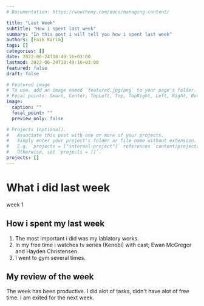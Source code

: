 ```yaml
---
# Documentation: https://wowchemy.com/docs/managing-content/

title: "Last Week"
subtitle: "How i spent last week"
summary: "In this post i will tell you how i spent last week"
authors: [Faik Karim]
tags: []
categories: []
date: 2022-06-24T18:49:16+03:00
lastmod: 2022-06-24T18:49:16+03:00
featured: false
draft: false

# Featured image
# To use, add an image named `featured.jpg/png` to your page's folder.
# Focal points: Smart, Center, TopLeft, Top, TopRight, Left, Right, BottomLeft, Bottom, BottomRight.
image:
  caption: ""
  focal_point: ""
  preview_only: false

# Projects (optional).
#   Associate this post with one or more of your projects.
#   Simply enter your project's folder or file name without extension.
#   E.g. `projects = ["internal-project"]` references `content/project/deep-learning/index.md`.
#   Otherwise, set `projects = []`.
projects: []
---
```


# What i did last week

week 1

## How i spent my last week

1. The most important i did was my lablatory works.
2. In my free time i watches tv series (Kenobi) with cast; Ewan McGregor and Hayden Christensen.
3. I went to gym several times.

## My review of the week

The week has been productive. I did alot of tasks, didn't have alot of free time. I am exited for the next week.